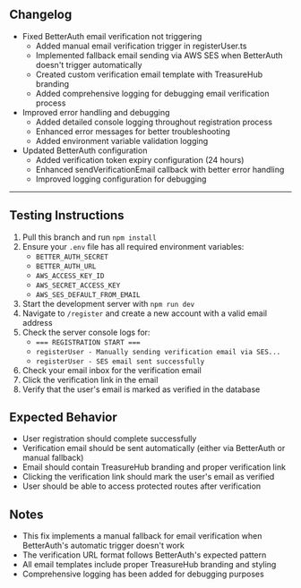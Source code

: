## Changelog

- Fixed BetterAuth email verification not triggering
  - Added manual email verification trigger in registerUser.ts
  - Implemented fallback email sending via AWS SES when BetterAuth doesn't trigger automatically
  - Created custom verification email template with TreasureHub branding
  - Added comprehensive logging for debugging email verification process
- Improved error handling and debugging
  - Added detailed console logging throughout registration process
  - Enhanced error messages for better troubleshooting
  - Added environment variable validation logging
- Updated BetterAuth configuration
  - Added verification token expiry configuration (24 hours)
  - Enhanced sendVerificationEmail callback with better error handling
  - Improved logging configuration for debugging

---

## Testing Instructions

1. Pull this branch and run `npm install`
2. Ensure your `.env` file has all required environment variables:
   - `BETTER_AUTH_SECRET`
   - `BETTER_AUTH_URL`
   - `AWS_ACCESS_KEY_ID`
   - `AWS_SECRET_ACCESS_KEY`
   - `AWS_SES_DEFAULT_FROM_EMAIL`
3. Start the development server with `npm run dev`
4. Navigate to `/register` and create a new account with a valid email address
5. Check the server console logs for:
   - `=== REGISTRATION START ===`
   - `registerUser - Manually sending verification email via SES...`
   - `registerUser - SES email sent successfully`
6. Check your email inbox for the verification email
7. Click the verification link in the email
8. Verify that the user's email is marked as verified in the database

## Expected Behavior

- User registration should complete successfully
- Verification email should be sent automatically (either via BetterAuth or manual fallback)
- Email should contain TreasureHub branding and proper verification link
- Clicking the verification link should mark the user's email as verified
- User should be able to access protected routes after verification

## Notes

- This fix implements a manual fallback for email verification when BetterAuth's automatic trigger doesn't work
- The verification URL format follows BetterAuth's expected pattern
- All email templates include proper TreasureHub branding and styling
- Comprehensive logging has been added for debugging purposes 